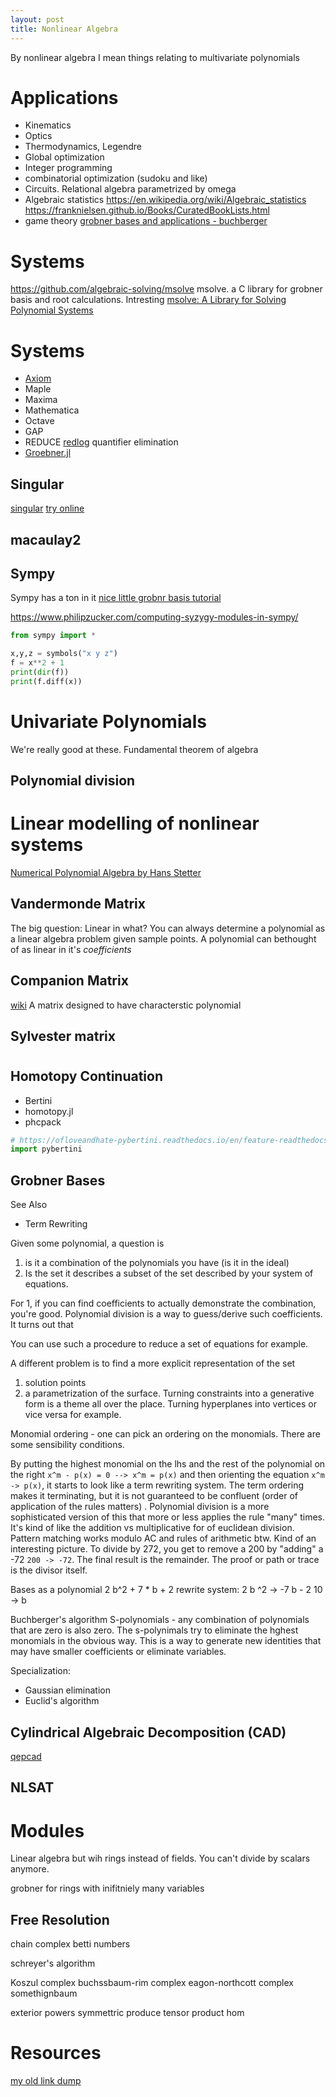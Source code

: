 ```yaml
---
layout: post
title: Nonlinear Algebra
---
```


By nonlinear algebra I mean things relating to multivariate polynomials

# Applications
- Kinematics
- Optics
- Thermodynamics, Legendre
- Global optimization
- Integer programming
- combinatorial optimization (sudoku and like)
- Circuits. Relational algebra parametrized by omega
- Algebraic statistics https://en.wikipedia.org/wiki/Algebraic_statistics https://franknielsen.github.io/Books/CuratedBookLists.html
- game theory
[grobner bases and applications - buchberger](https://www3.risc.jku.at/publications/download/risc_333/1998-00-00-A.pdf)
# Systems
https://github.com/algebraic-solving/msolve msolve. a C library for grobner basis and root calculations. Intresting
[msolve: A Library for Solving Polynomial Systems](https://arxiv.org/abs/2104.03572)



# Systems 

- [Axiom](http://www.axiom-developer.org/)
- Maple
- Maxima
- Mathematica
- Octave
- GAP
- REDUCE [redlog](https://www.redlog.eu/) quantifier elimination
- [Groebner.jl](https://github.com/sumiya11/Groebner.jl)
## Singular
[singular](https://www.singular.uni-kl.de/)
[try online](https://www.singular.uni-kl.de:8003/)
## macaulay2
## Sympy
Sympy has a ton in it
[nice little grobnr basis tutorial](https://mattpap.github.io/masters-thesis/html/src/groebner.html)

https://www.philipzucker.com/computing-syzygy-modules-in-sympy/

```python
from sympy import *

x,y,z = symbols("x y z")
f = x**2 + 1
print(dir(f))
print(f.diff(x))
```


# Univariate Polynomials
We're really good at these.
Fundamental theorem of algebra
## Polynomial division


# Linear modelling of nonlinear systems
[Numerical Polynomial Algebra by Hans Stetter](https://epubs.siam.org/doi/book/10.1137/1.9780898717976?mobileUi=0&)

## Vandermonde Matrix
The big question: Linear in what?
You can always determine a polynomial as a linear algebra problem given sample points. A polynomial can bethought of as linear in it's _coefficients_


## Companion Matrix
[wiki](https://en.wikipedia.org/wiki/Companion_matrix)
A matrix designed to have characterstic polynomial

## Sylvester matrix



#

## Homotopy Continuation
- Bertini
- homotopy.jl
- phcpack

```python
# https://ofloveandhate-pybertini.readthedocs.io/en/feature-readthedocs_integration/index.html
import pybertini
```


## Grobner Bases
See Also
- Term Rewriting

Given some polynomial, a question is 
1. is it a combination of the polynomials you have (is it in the ideal)
2. Is the set it describes a subset of the set described by your system of equations.

For 1, if you can find coefficients to actually demonstrate the combination, you're good.
Polynomial division is a way to guess/derive such coefficients. It turns out that 


You can use such a procedure to reduce a set of equations for example.

A different problem is to find a more explicit representation of the set
1. solution points
2. a parametrization of the surface. Turning constraints into a generative form is a theme all over the place. Turning hyperplanes into vertices or vice versa for example.

Monomial ordering - one can pick an ordering on the monomials. There are some sensibility conditions.

By putting the highest monomial on the lhs and the rest of the polynomial on the right `x^m - p(x) = 0 --> x^m = p(x)` and then orienting the equation `x^m -> p(x)`, it starts to look like a term rewriting system. The term ordering makes it terminating, but it is not guaranteed to be confluent (order of application of the rules matters) .
Polynomial division is a more sophisticated version of this that more or less applies the rule "many" times. It's kind of like the addition vs multiplicative for of euclidean division.
Pattern matching works modulo AC and rules of arithmetic btw.
Kind of an interesting picture.
To divide by 272, you get to remove a 200 by "adding" a -72
`200 -> -72`. The final result is the remainder. The proof or path or trace is the divisor itself.

Bases as a polynomial
2 b^2 + 7 * b + 2
rewrite system:
2 b ^2 -> -7 b - 2
10 -> b



Buchberger's algorithm
S-polynomials - any combination of polynomials that are zero is also zero. The s-polynimals try to eliminate the hghest monomials in the obvious way. This is a way to generate new identities that may have smaller coefficients or eliminate variables.

Specialization: 
- Gaussian elimination
- Euclid's algorithm



## Cylindrical Algebraic Decomposition (CAD)
[qepcad](https://github.com/PetterS/qepcad)

## NLSAT

# Modules
Linear algebra but wih rings instead of fields. You can't divide by scalars anymore.

grobner for rings with inifitniely many variables

## Free Resolution

chain complex
betti numbers


schreyer's algorithm

Koszul complex
buchssbaum-rim complex
eagon-northcott complex
somethignbaum

exterior powers
symmettric produce
tensor product
hom



# Resources
[my old link dump](https://www.philipzucker.com/dump-of-nonlinear-algebra-algebraic-geometry-notes-good-links-though/)

